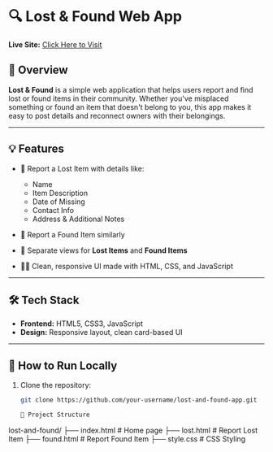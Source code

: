 # 🔍 Lost & Found Web App

**Live Site:** [Click Here to Visit]()

## 📌 Overview

**Lost & Found** is a simple web application that helps users report and find lost or found items in their community. Whether you've misplaced something or found an item that doesn't belong to you, this app makes it easy to post details and reconnect owners with their belongings.

---

## 💡 Features

- 🚨 Report a Lost Item with details like:
  - Name
  - Item Description
  - Date of Missing
  - Contact Info
  - Address & Additional Notes

- 🎉 Report a Found Item similarly

- 📁 Separate views for **Lost Items** and **Found Items**

- 👨‍💻 Clean, responsive UI made with HTML, CSS, and JavaScript

---

## 🛠 Tech Stack

- **Frontend:** HTML5, CSS3, JavaScript
- **Design:** Responsive layout, clean card-based UI

---

## 🚀 How to Run Locally

1. Clone the repository:
   ```bash
   git clone https://github.com/your-username/lost-and-found-app.git

   📂 Project Structure
lost-and-found/
├── index.html         # Home page
├── lost.html          # Report Lost Item
├── found.html         # Report Found Item
├── style.css          # CSS Styling
